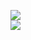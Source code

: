 [![](https://img.shields.io/badge/Made%20With-Github%20Spray-lightgrey.svg?style=for-the-badge&logo=github)](https://github.com/Annihil/github-spray#23165)  
[![](https://i.imgur.com/2DrTn0Z.gif)](https://github.com/Annihil/github-spray)